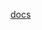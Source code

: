 [docs](https://raw.githubusercontent.com/MikalaiYatsyna/terraform-aws-eks-ingress/master/README.md ':include')